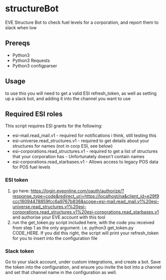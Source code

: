 # structureBot
EVE Structure Bot to check fuel levels for a corporation, and report them to slack when low

## Prereqs
* Python3
* Python3 Requests
* Python3 configparser

## Usage
to use this you will need to get a valid ESI refresh_token, as well as setting up a slack bot, and adding it into the channel you want to use

## Required ESI roles
This script requires ESI grants for the following:
* esi-mail.read_mail.v1 - required for notifications i think, still testing this
* esi-universe.read_structures.v1 - required to get details about your structures for names (not in corp ESI, see below)
* esi-corporations.read_structures.v1 - required to get a list of structures that your corporation has - Unfortunately doesn't contain names
* esi-corporations.read_starbases.v1 - Allows access to legacy POS data for POS fuel levels

### ESI token
1. go here: https://login.eveonline.com/oauth/authorize/?response_type=code&redirect_uri=https://localhost/na&client_id=e29f9ccc16094478859fcc6a9767b836&scope=esi-mail.read_mail.v1%20esi-universe.read_structures.v1%20esi-corporations.read_structures.v1%20esi-corporations.read_starbases.v1 and authorise your EVE account with this tool
2. run the get_token.py script included here, with the code you received from step 1 as the only argument. i.e. python3 get_token.py CODE_HERE. If you did this right, the script will print your refresh_token for you to insert into the configuration file

### Slack token
Go to your slack account, under custom integrations, and create a bot. Save the token into the configuration, and ensure you invite the bot into a channel and set that channel name in the configuration as well. 
